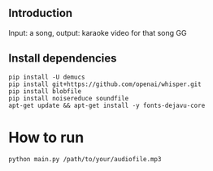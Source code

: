 ## Introduction
Input: a song, output: karaoke video for that song GG

## Install dependencies

```
pip install -U demucs
pip install git+https://github.com/openai/whisper.git
pip install blobfile
pip install noisereduce soundfile
apt-get update && apt-get install -y fonts-dejavu-core
```

# How to run
```
python main.py /path/to/your/audiofile.mp3
```